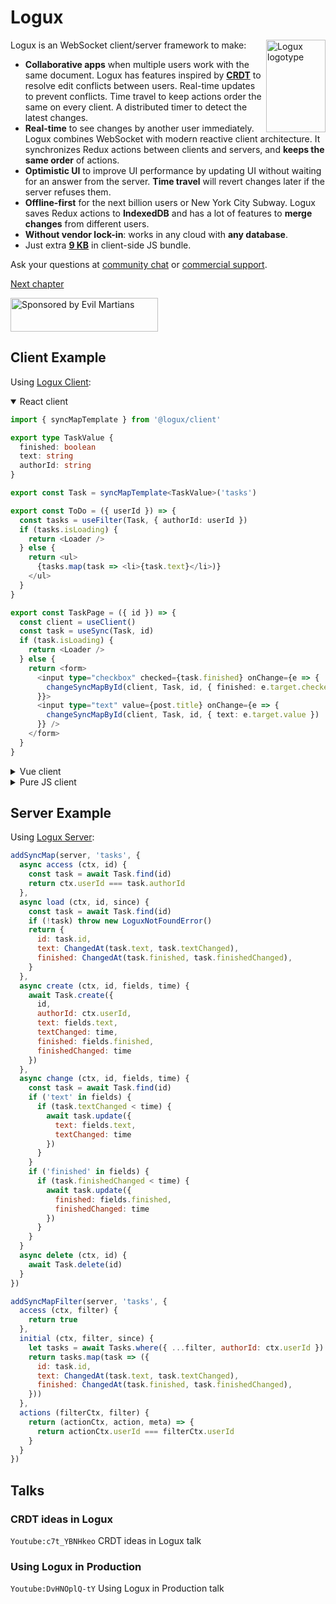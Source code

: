 # Logux

<img align="right" width="95" height="148" title="Logux logotype"
     src="https://logux.io/branding/logotype.svg">

Logux is an WebSocket client/server framework to make:

* **Collaborative apps** when multiple users work with the same document. Logux has features inspired by **[CRDT]** to resolve edit conflicts between users. Real-time updates to prevent conflicts. Time travel to keep actions order the same on every client. A distributed timer to detect the latest changes.
* **Real-time** to see changes by another user immediately. Logux combines WebSocket with modern reactive client architecture. It synchronizes Redux actions between clients and servers, and **keeps the same order** of actions.
* **Optimistic UI** to improve UI performance by updating UI without waiting for an answer from the server. **Time travel** will revert changes later if the server refuses them.
* **Offline-first** for the next billion users or New York City Subway. Logux saves Redux actions to **IndexedDB** and has a lot of features to **merge changes** from different users.
* **Without vendor lock-in**: works in any cloud with **any database**.
* Just extra [**9 KB**] in client-side JS bundle.

Ask your questions at [community chat] or [commercial support].

[Next chapter](./guide/starting/choosing-architecture.md)

[commercial support]: mailto:logux@evilmartians.com
[community chat]: https://gitter.im/logux/logux
[**9 kB**]: https://github.com/logux/client/blob/main/package.json#L57-L63
[CRDT]: https://slides.com/ai/crdt

<a href="https://evilmartians.com/?utm_source=logux-docs">
  <img src="https://evilmartians.com/badges/sponsored-by-evil-martians.svg"
       alt="Sponsored by Evil Martians" width="236" height="54">
</a>


## Client Example

Using [Logux Client](https://github.com/logux/client/):

<details open><summary>React client</summary>

```ts
import { syncMapTemplate } from '@logux/client'

export type TaskValue {
  finished: boolean
  text: string
  authorId: string
}

export const Task = syncMapTemplate<TaskValue>('tasks')
```

```ts
export const ToDo = ({ userId }) => {
  const tasks = useFilter(Task, { authorId: userId })
  if (tasks.isLoading) {
    return <Loader />
  } else {
    return <ul>
      {tasks.map(task => <li>{task.text}</li>)}
    </ul>
  }
}
```

```ts
export const TaskPage = ({ id }) => {
  const client = useClient()
  const task = useSync(Task, id)
  if (task.isLoading) {
    return <Loader />
  } else {
    return <form>
      <input type="checkbox" checked={task.finished} onChange={e => {
        changeSyncMapById(client, Task, id, { finished: e.target.checked })
      }}>
      <input type="text" value={post.title} onChange={e => {
        changeSyncMapById(client, Task, id, { text: e.target.value })
      }} />
    </form>
  }
}
```

</details>
<details><summary>Vue client</summary>

Using [Logux Vuex](https://github.com/logux/vuex/):

```html
<template>
  <h1 v-if="isSubscribing">Loading</h1>
  <div v-else>
    <h1>{{ counter }}</h1>
    <button @click="increment"></button>
  </div>
</template>

<script>
import { computed } from 'vue'
import { useStore, useSubscription } from '@logux/vuex'

export default {
  setup () {
    // Inject store into the component
    let store = useStore()
    // Retrieve counter state from store
    let counter = computed(() => store.state.counter)
    // Load current counter from server and subscribe to counter changes
    let isSubscribing = useSubscription(['counter'])

    function increment () {
      // Send action to the server and all tabs in this browser
      store.commit.sync({ type: 'INC' })
    }

    return {
      counter,
      increment,
      isSubscribing
    }
  }
}
</script>
```

</details>
<details><summary>Pure JS client</summary>

You can use [Logux Client](https://github.com/logux/client/) API with any framework:

```js
client.type('INC', (action, meta) => {
  counter.innerHTML = parseInt(counter.innerHTML) + 1
})

increase.addEventListener('click', () => {
  client.sync({ type: 'INC' })
})

loading.classList.add('is-show')
await client.sync({ type: 'logux/subscribe' channel: 'counter' })
loading.classList.remove('is-show')
```

</details>


## Server Example

Using [Logux Server](https://github.com/logux/server/):

```js
addSyncMap(server, 'tasks', {
  async access (ctx, id) {
    const task = await Task.find(id)
    return ctx.userId === task.authorId
  },
  async load (ctx, id, since) {
    const task = await Task.find(id)
    if (!task) throw new LoguxNotFoundError()
    return {
      id: task.id,
      text: ChangedAt(task.text, task.textChanged),
      finished: ChangedAt(task.finished, task.finishedChanged),
    }
  },
  async create (ctx, id, fields, time) {
    await Task.create({
      id,
      authorId: ctx.userId,
      text: fields.text,
      textChanged: time,
      finished: fields.finished,
      finishedChanged: time
    })
  },
  async change (ctx, id, fields, time) {
    const task = await Task.find(id)
    if ('text' in fields) {
      if (task.textChanged < time) {
        await task.update({
          text: fields.text,
          textChanged: time
        })
      }
    }
    if ('finished' in fields) {
      if (task.finishedChanged < time) {
        await task.update({
          finished: fields.finished,
          finishedChanged: time
        })
      }
    }
  }
  async delete (ctx, id) {
    await Task.delete(id)
  }
})

addSyncMapFilter(server, 'tasks', {
  access (ctx, filter) {
    return true
  },
  initial (ctx, filter, since) {
    let tasks = await Tasks.where({ ...filter, authorId: ctx.userId })
    return tasks.map(task => ({
      id: task.id,
      text: ChangedAt(task.text, task.textChanged),
      finished: ChangedAt(task.finished, task.finishedChanged),
    }))
  },
  actions (filterCtx, filter) {
    return (actionCtx, action, meta) => {
      return actionCtx.userId === filterCtx.userId
    }
  }
})
```


## Talks

### CRDT ideas in Logux

`Youtube:c7t_YBNHkeo` CRDT ideas in Logux talk


### Using Logux in Production

`Youtube:DvHNOplQ-tY` Using Logux in Production talk
